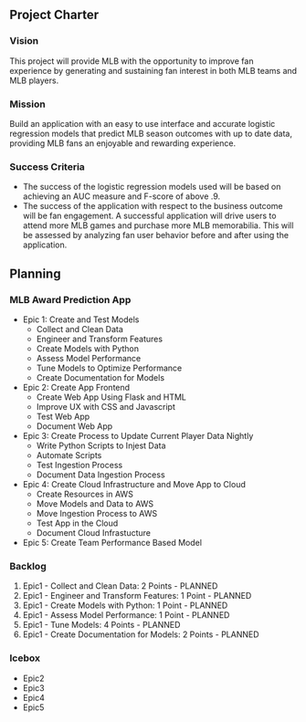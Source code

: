 ## Project Charter
### Vision
This project will provide MLB with the opportunity to improve fan experience by generating and sustaining fan interest in both MLB teams and MLB players.
### Mission
Build an application with an easy to use interface and accurate logistic regression models that predict MLB season outcomes with up to date data, providing MLB fans an enjoyable and rewarding experience. 
### Success Criteria
- The success of the logistic regression models used will be based on achieving an AUC measure and F-score of above .9.
- The success of the application with respect to the business outcome will be fan engagement.  A successful application will drive users to attend more MLB games and purchase more MLB memorabilia.  This will be assessed by analyzing fan user behavior before and after using the application.

## Planning
### MLB Award Prediction App
- Epic 1: Create and Test Models
  - Collect and Clean Data
  - Engineer and Transform Features
  - Create Models with Python
  - Assess Model Performance
  - Tune Models to Optimize Performance
  - Create Documentation for Models
- Epic 2: Create App Frontend
  - Create Web App Using Flask and HTML
  - Improve UX with CSS and Javascript
  - Test Web App
  - Document Web App
- Epic 3: Create Process to Update Current Player Data Nightly
  - Write Python Scripts to Injest Data
  - Automate Scripts
  - Test Ingestion Process
  - Document Data Ingestion Process
- Epic 4: Create Cloud Infrastructure and Move App to Cloud
  - Create Resources in AWS
  - Move Models and Data to AWS
  - Move Ingestion Process to AWS
  - Test App in the Cloud
  - Document Cloud Infrastucture
- Epic 5: Create Team Performance Based Model

### Backlog
1. Epic1 - Collect and Clean Data: 2 Points - PLANNED
2. Epic1 - Engineer and Transform Features: 1 Point - PLANNED
3. Epic1 - Create Models with Python: 1 Point - PLANNED
4. Epic1 - Assess Model Performance: 1 Point - PLANNED
5. Epic1 - Tune Models: 4 Points - PLANNED
6. Epic1 - Create Documentation for Models: 2 Points - PLANNED

### Icebox
- Epic2
- Epic3
- Epic4
- Epic5
